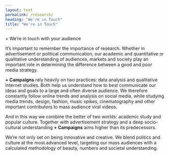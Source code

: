 ```yaml
---
layout: text
permalink: /research/
heading: "We're in Touch"
title: "We're in Touch"
---
```


<p>
	+ We’re in touch with your audience 
</p>
<p>
	It’s important to remember the importance of research. Whether in advertisement or political communication, our academic and quantitative or qualitative understanding of audiences, markets and society play an important role in determining the difference between a good and poor media strategy. 
</p>
<p>
	<b>+ Campaigns</b> rely heavily on two practices: data analysis and qualitative Internet studies. Both help us understand how to best communicate our ideas and goals to a large and often diverse audience. We therefore constantly follow online trends and analysis on social media, while studying media trends, design, fashion, music spikes, cinematography and other important contributors to mass audience viral videos. 
</p>
<p>
	And in this way we combine the better of two worlds: academic study and popular culture. Together with advertisement strategy and a deep socio-cultural understanding <b>+ Campaigns</b> aims higher than its predecessors. 
</p>
<p>
	We’re not only set on being innovative and creative. We blend politics and culture at the most advanced level, targeting our mass audiences with a calculated methodology of beauty, numbers and societal understanding.
</p>
